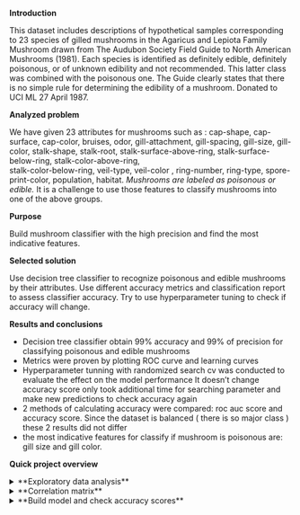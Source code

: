 **Introduction**

This dataset includes descriptions of hypothetical samples corresponding to 23 species of gilled
mushrooms in the Agaricus and Lepiota Family Mushroom drawn from The Audubon Society Field
Guide to North American Mushrooms (1981). Each species is identified as definitely edible,
definitely poisonous, or of unknown edibility and not recommended. This latter class was combined
with the poisonous one. The Guide clearly states that there is no simple rule for determining the
edibility of a mushroom. Donated to UCI ML 27 April 1987.


**Analyzed problem**

We have given 23 attributes for mushrooms such as : 
cap-shape, cap-surface, cap-color, bruises, odor, gill-attachment, gill-spacing, gill-size, gill-color,
stalk-shape, stalk-root, stalk-surface-above-ring, stalk-surface-below-ring, stalk-color-above-ring,  
stalk-color-below-ring, veil-type, veil-color , ring-number, ring-type, spore-print-color, population,
habitat. 
*Mushrooms are labeled as poisonous or edible.*
It is a challenge to use those features to classify mushrooms into one of the above groups.


**Purpose**

Build mushroom classifier with the high precision and find the most indicative features.


**Selected solution**

Use decision tree classifier to recognize poisonous and edible mushrooms by their attributes.
Use different accuracy metrics and classification report to assess classifier accuracy.
Try to use hyperparameter tuning to check if accuracy will change.


**Results and conclusions**

- Decision tree classifier obtain 99% accuracy and 99% of precision for classifying poisonous and edible mushrooms
- Metrics were proven by plotting ROC curve and learning curves 
- Hyperparameter tunning with randomized search cv was conducted to evaluate the effect on the model performance
It doesn’t change accuracy score only took additional time for searching parameter and make new predictions to check accuracy again
- 2 methods  of calculating accuracy were compared: roc auc score and accuracy score. 
Since the dataset is balanced ( there is so major class ) these 2 results did not differ
- the most indicative features for classify if mushroom is poisonous are: gill size and gill color.


**Quick project overview**

<details>
<summary>**Exploratory data analysis**</summary>
Due to dataset analyze we found out that around 30% of mushrooms have brown cup color,
 22% - gray and 18% - red.

![](Images/Mushroom_Cap_color_quantity.png)

Proportion between edible and poisonous mushrooms with brown and gray cap is
around 50%. Yellow and red caps are more characteristic for poisonous mushrooms (quite intuitive).
 
![](Images/Edible_poisonous_Mushroom_Cap_col.PNG)

Almost 44% of  mushrooms have no odor, but:
- 26%: foul odor;
- 7%: fishy odor;
- 7%: spicy odor;
- 5%: almond odor;
- 5%: anise odor;
- 3%: pungent odor;
- 2%: creosote odor;
- 1%: musty odor.

![](Images/Mushroom_odor_quantity.PNG)

Almost 96 % of mushrooms with no odor are edible, 100% of mushroom with almond and anise
odor are also edible. All mushrooms with foul, fishy, spicy, pungent, creosote or musty odor are
poisonous.

![](Images/Edible_poisonous_mushroom_odor.PNG)

Nearly 50% of the mushrooms are the population type: several, then solitary (21,1%), scattered (15,4%)
and at the end numerous (4,9%), abundant ( 4,7% ), clustered (4,2%).

![](Images/Mushroom_population_type.PNG)

A certain percentage of 4 mushroom population type is poisonous:
    • 35% mushrooms in several population type
    •  8% of solitary population type
    • 4,5 % of scattered population type
    • 0,6 % of clustered population type.
    
![](Images/Edible_poisonous_mush_pop_type.PNG)

</details>
    
<details>
<summary>**Correlation matrix**</summary>

![](Images/Correlation_matrix.PNG)

Attributes which have strong positive correlation with classes (coef>0,5) are:
*gill size and color (Pearson coefficient=0.54).* 
Attributes with weak positive correlation(0<coef<0.5 ):
*cap color, gill attachment, stalk root, stalk color above ring, stalk color below ring,
ring number, ring type.* 
Attributes with strong negative correlation(-1<coef<-0.5 ): *bruises.* 
Attributes with weak negative correlation(-0,5<coef<0 ): *cap shape, cap surface,
odor, gill spacing, stalk shape, stalk surface above ring, stalk surface below ring,
veil color, spore print color, population, habitat.*
</details>   

<details>
<summary>**Build model and check accuracy scores**</summary>
Decision tree classifier was built and trained. Accuracy score was calculated on predictions made
on a test subset. Accuracy of a model was 0.992%.  Classification report was generated.

![](Images/DT_no_tunning_class_report.png)

To compare results with metrics from roc auc score, those metric has been calculated
and roc curve plotted.

![](Images/DC_no_tunning_roc_curve.png)

To check if model is not overfitting, learning curves were investigated.

![](Images/DC_no_tunning_learning_curve.png)

The same process was conducted after hyperparameters tuning.
Accuracy score for decision tree with  tuning does not change. 
The same for roc curve and learning curves.
</details>

 




